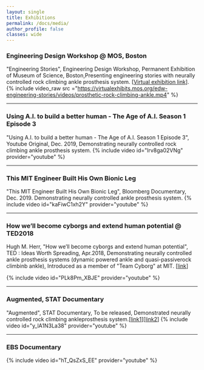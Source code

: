 ```yaml
---
layout: single
title: Exhibitions
permalink: /docs/media/
author_profile: false
classes: wide
---
```


###  Engineering Design Workshop @ MOS, Boston
"Engineering Stories", Engineering Design Workshop, Permanent Exhibition of Museum of Science, Boston,Presenting engineering stories with neurally controlled rock climbing ankle prosthesis system. \[[Virtual exhibition link](https://virtualexhibits.mos.org/edw-engineering-stories/)\].
{% include video_raw src ="https://virtualexhibits.mos.org/edw-engineering-stories/videos/prosthetic-rock-climbing-ankle.mp4" %}

---

### Using A.I. to build a better human - The Age of A.I. Season 1 Episode 3
"Using A.I. to build a better human - The Age of A.I. Season 1 Episode 3", Youtube Original, Dec. 2019, Demonstrating neurally controlled rock climbing ankle prosthesis system.
{% include video id="lrv8ga02VNg" provider="youtube" %}

---

### This MIT Engineer Built His Own Bionic Leg
"This MIT Engineer Built His Own Bionic Leg", Bloomberg Documentary, Dec. 2019. Demonstrating neurally controlled ankle prosthesis system.
{% include video id="kaFiwC1xh2Y" provider="youtube" %}

---

### How we’ll become cyborgs and extend human potential @ TED2018
Hugh M. Herr, "How we’ll become cyborgs and extend human potential", TED : Ideas Worth Spreading, Apr.2018, Demonstrating neurally controlled ankle prosthesis systems (dynamic powered ankle and quasi-passiverock climbinb ankle), Introduced as a member of "Team Cyborg" at MIT. \[[link](https://www.ted.com/talks/hugh_herr_how_we_ll_become_cyborgs_and_extend_human_potential)\]

{% include video id="PLk8Pm_XBJE" provider="youtube" %}


---

### Augmented, STAT Documentary
"Augmented", STAT Documentary, To be released, Demonstrated neurally controlled rock climbing ankleprosthesis system.\[[link1](https://www.statnews.com/2018/05/30/pioneering-amputation-surgery-prosthetic-foot/)\]\[[link2](https://www.doclands.com/augmented/)\] 
{% include video id="y_lA1N3La38" provider="youtube" %}

---

### EBS Documentary
{% include video id="hT_QsZxS_EE" provider="youtube" %}
